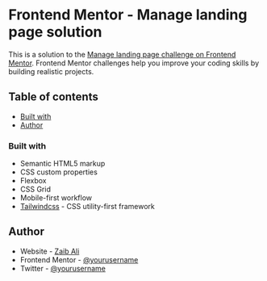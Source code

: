 # Frontend Mentor - Manage landing page solution

This is a solution to the [Manage landing page challenge on Frontend Mentor](https://www.frontendmentor.io/challenges/manage-landing-page-SLXqC6P5). Frontend Mentor challenges help you improve your coding skills by building realistic projects. 

## Table of contents

- [Built with](#built-with)
- [Author](#author)

### Built with

- Semantic HTML5 markup
- CSS custom properties
- Flexbox
- CSS Grid
- Mobile-first workflow
- [Tailwindcss](https://tailwindcss.com/) - CSS utility-first framework

## Author

- Website - [Zaib Ali](https://github.com/iamzakofficial)
- Frontend Mentor - [@yourusername](https://www.frontendmentor.io/profile/iamzakofficial)
- Twitter - [@yourusername](https://www.twitter.com/yourusername)